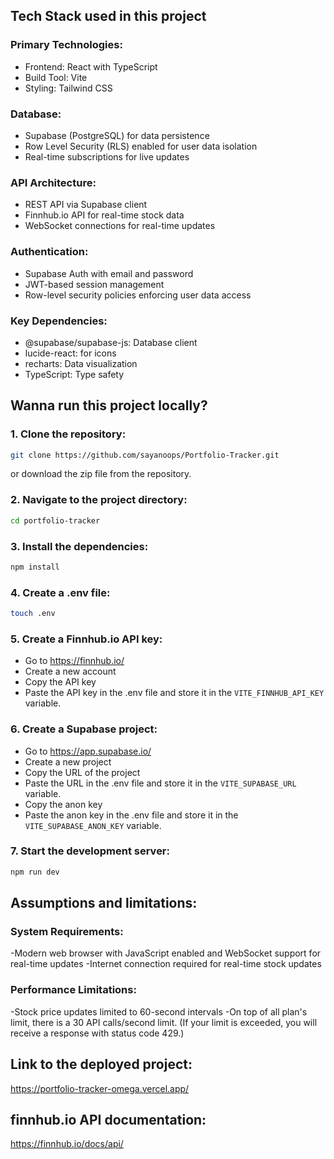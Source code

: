 ## Tech Stack used in this project

### Primary Technologies:
- Frontend: React with TypeScript
- Build Tool: Vite
- Styling: Tailwind CSS

### Database:
- Supabase (PostgreSQL) for data persistence
- Row Level Security (RLS) enabled for user data isolation
- Real-time subscriptions for live updates

### API Architecture:
- REST API via Supabase client
- Finnhub.io API for real-time stock data
- WebSocket connections for real-time updates

### Authentication:
- Supabase Auth with email and password
- JWT-based session management
- Row-level security policies enforcing user data access

### Key Dependencies:
- @supabase/supabase-js: Database client
- lucide-react: for icons 
- recharts: Data visualization
- TypeScript: Type safety

## Wanna run this project locally?

### 1. Clone the repository:
```bash
git clone https://github.com/sayanoops/Portfolio-Tracker.git
```
or download the zip file from the repository.

### 2. Navigate to the project directory:
```bash
cd portfolio-tracker
```

### 3. Install the dependencies:
```bash
npm install
```

### 4. Create a .env file:
```bash
touch .env
```

### 5. Create a Finnhub.io API key:
- Go to https://finnhub.io/
- Create a new account
- Copy the API key
- Paste the API key in the .env file and store it in the `VITE_FINNHUB_API_KEY` variable.

### 6. Create a Supabase project:
- Go to https://app.supabase.io/
- Create a new project
- Copy the URL of the project
- Paste the URL in the .env file and store it in the `VITE_SUPABASE_URL` variable.
- Copy the anon key
- Paste the anon key in the .env file and store it in the `VITE_SUPABASE_ANON_KEY` variable.

### 7. Start the development server:
```bash
npm run dev
```

## Assumptions and limitations:

### System Requirements:
-Modern web browser with JavaScript enabled and WebSocket support for real-time updates
-Internet connection required for real-time stock updates

### Performance Limitations:
-Stock price updates limited to 60-second intervals
-On top of all plan's limit, there is a 30 API calls/second limit.
(If your limit is exceeded, you will receive a response with status code 429.)

## Link to the deployed project:
https://portfolio-tracker-omega.vercel.app/

## finnhub.io API documentation:
https://finnhub.io/docs/api/
